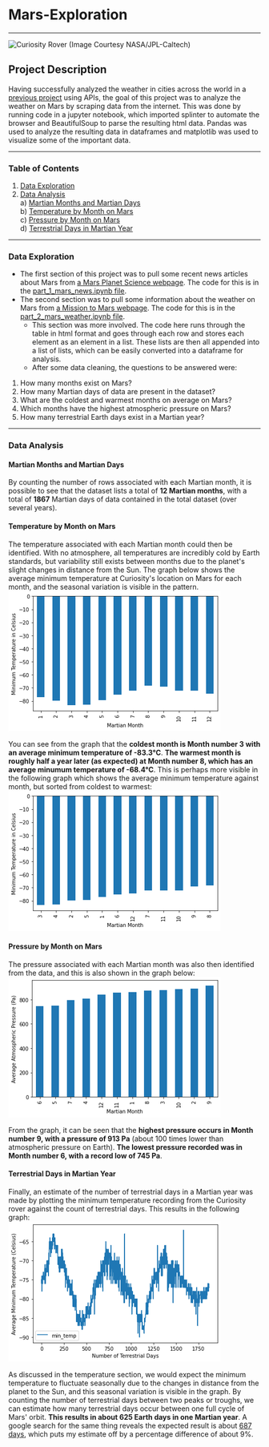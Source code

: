 # Mars-Exploration
-----
![Curiosity Rover (Image Courtesy NASA/JPL-Caltech)](https://mars.nasa.gov/system/news_items/main_images/9378_PIA25413Cropped-web.jpg)

## Project Description
Having successfully analyzed the weather in cities across the world in a [previous project](https://github.com/jonnybrammah/World_Weather_Analysis) using APIs, the goal of this project was to analyze the weather on Mars by scraping data from the internet. This was done by running code in a jupyter notebook, which imported splinter to automate the browser and BeautifulSoup to parse the resulting html data. Pandas was used to analyze the resulting data in dataframes and matplotlib was used to visualize some of the important data.

-----

### Table of Contents
1. [Data Exploration](https://github.com/jonnybrammah/Mars-Exploration/blob/main/README.md#data-exploration)
2. [Data Analysis](https://github.com/jonnybrammah/Mars-Exploration/blob/main/README.md#data-analysis) </br>
    a) [Martian Months and Martian Days](https://github.com/jonnybrammah/Mars-Exploration/blob/main/README.md#Martian-Months-and-Martian-Days) </br>
    b) [Temperature by Month on Mars](https://github.com/jonnybrammah/Mars-Exploration/blob/main/README.md#Temperature-by-Month-on-Mars) </br>
    c) [Pressure by Month on Mars](https://github.com/jonnybrammah/Mars-Exploration/blob/main/README.md#Pressure-by-Month-on-Mars) </br>
    d) [Terrestrial Days in Martian Year](https://github.com/jonnybrammah/Mars-Exploration/blob/main/README.md#Terrestrial-Days-in-Martian-Year)

-----

### Data Exploration
- The first section of this project was to pull some recent news articles about Mars from [a Mars Planet Science webpage](https://static.bc-edx.com/data/web/mars_news/index.html). The code for this is in the [part_1_mars_news.ipynb file](https://github.com/jonnybrammah/Mars-Exploration/blob/main/part_1_mars_news.ipynb).
- The second section was to pull some information about the weather on Mars from [a Mission to Mars webpage](https://static.bc-edx.com/data/web/mars_facts/temperature.html). The code for this is in the [part_2_mars_weather.ipynb file](https://github.com/jonnybrammah/Mars-Exploration/blob/main/part_2_mars_weather.ipynb).
   - This section was more involved. The code here runs through the table in html format and goes through each row and stores each element as an element in a list. These lists are then all appended into a list of lists, which can be easily converted into a dataframe for analysis.
   - After some data cleaning, the questions to be answered were:
 1. How many months exist on Mars?
 2. How many Martian days of data are present in the dataset?
 3. What are the coldest and warmest months on average on Mars?
 4. Which months have the highest atmospheric pressure on Mars?
 5. How many terrestrial Earth days exist in a Martian year?
 
 -----
 
### Data Analysis

#### Martian Months and Martian Days
By counting the number of rows associated with each Martian month, it is possible to see that the dataset lists a total of <strong>12 Martian months</strong>, with a total of <strong>1867</strong> Martian days of data contained in the total dataset (over several years).

#### Temperature by Month on Mars
The temperature associated with each Martian month could then be identified. With no atmosphere, all temperatures are incredibly cold by Earth standards, but variability still exists between months due to the planet's slight changes in distance from the Sun.
The graph below shows the average minimum temperature at Curiosity's location on Mars for each month, and the seasonal variation is visible in the pattern.</br>
![Minimum Temperature Graph](https://raw.githubusercontent.com/jonnybrammah/Mars-Exploration/main/Output/Images/min_temp_by_month.png)

You can see from the graph that the <strong>coldest month is Month number 3 with an average minimum temperature of -83.3°C</strong>. <strong>The warmest month is roughly half a year later (as expected) at Month number 8, which has an average minumum temperature of -68.4°C</strong>.
This is perhaps more visible in the following graph which shows the average minimum temperature against month, but sorted from coldest to warmest: </br>
![Minimum Temperature Graph](https://raw.githubusercontent.com/jonnybrammah/Mars-Exploration/main/Output/Images/min_temp_by_month_sorted.png)

#### Pressure by Month on Mars
The pressure associated with each Martian month was also then identified from the data, and this is also shown in the graph below:</br>
![Pressure Graph](https://raw.githubusercontent.com/jonnybrammah/Mars-Exploration/main/Output/Images/pressure_by_month_sorted.png)

From the graph, it can be seen that the <strong>highest pressure occurs in Month number 9, with a pressure of 913 Pa</strong> (about 100 times lower than atmospheric pressure on Earth). <strong>The lowest pressure recorded was in Month number 6, with a record low of 745 Pa</strong>.

#### Terrestrial Days in Martian Year
Finally, an estimate of the number of terrestrial days in a Martian year was made by plotting the minimum temperature recording from the Curiosity rover against the count of terrestrial days. This results in the following graph:</br>
![Temperature per terrestrial day Graph](https://raw.githubusercontent.com/jonnybrammah/Mars-Exploration/main/Output/Images/min_temp_per_terrestrial_day.png)

As discussed in the temperature section, we would expect the minimum temperature to fluctuate seasonally due to the changes in distance from the planet to the Sun, and this seasonal variation is visible in the graph. By counting the number of terrestrial days between two peaks or troughs, we can estimate how many terrestrial days occur between one full cycle of Mars' orbit.
<strong>This results in about 625 Earth days in one Martian year</strong>. A google search for the same thing reveals the expected result is about [687 days](https://mars.nasa.gov/all-about-mars/facts/mars-year), which puts my estimate off by a percentage difference of about 9%.
